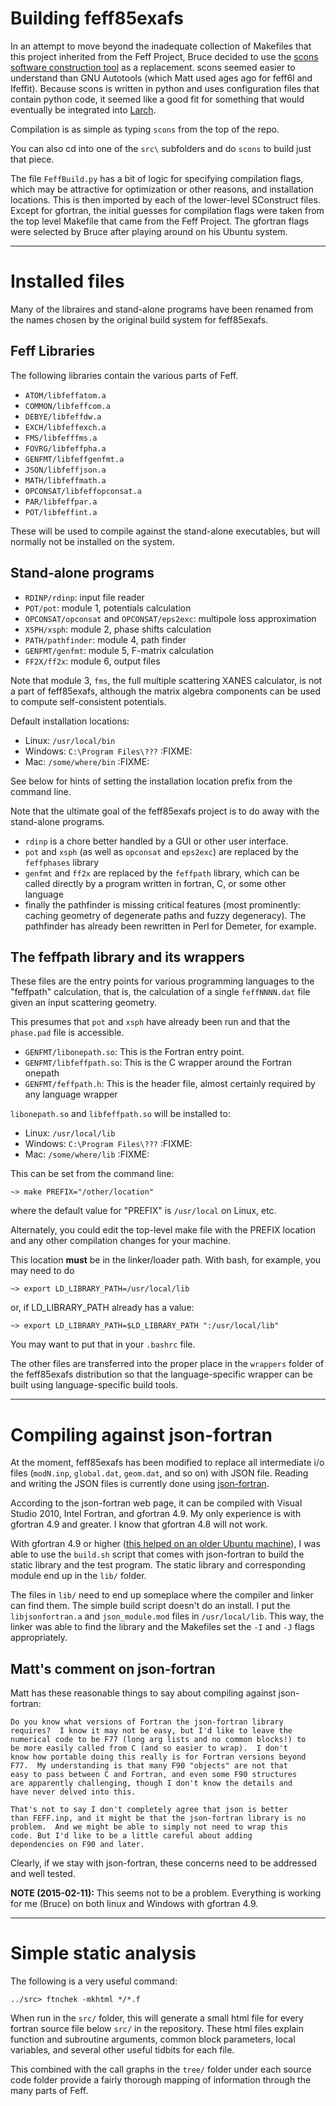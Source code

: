 # Building feff85exafs

In an attempt to move beyond the inadequate collection of Makefiles
that this project inherited from the Feff Project, Bruce decided to
use the [scons software construction tool](http://www.scons.org/) as a
replacement.  scons seemed easier to understand than GNU Autotools
(which Matt used ages ago for feff6l and Ifeffit).  Because scons is
written in python and uses configuration files that contain python
code, it seemed like a good fit for something that would eventually be
integrated into [Larch](https://github.com/xraypy/xraylarch).

Compilation is as simple as typing `scons` from the top of the repo.

You can also cd into one of the `src\` subfolders and do `scons` to
build just that piece.

The file `FeffBuild.py` has a bit of logic for specifying compilation
flags, which may be attractive for optimization or other reasons, and
installation locations.  This is then imported by each of the
lower-level SConstruct files.  Except for gfortran, the initial
guesses for compilation flags were taken from the top level Makefile
that came from the Feff Project.  The gfortran flags were selected by
Bruce after playing around on his Ubuntu system.

---

# Installed files

Many of the libraires and stand-alone programs have been renamed from
the names chosen by the original build system for feff85exafs.

## Feff Libraries

The following libraries contain the various parts of Feff.

* `ATOM/libfeffatom.a`
* `COMMON/libfeffcom.a`
* `DEBYE/libfeffdw.a`
* `EXCH/libfeffexch.a`
* `FMS/libfefffms.a`
* `FOVRG/libfeffpha.a`
* `GENFMT/libfeffgenfmt.a`
* `JSON/libfeffjson.a`
* `MATH/libfeffmath.a`
* `OPCONSAT/libfeffopconsat.a`
* `PAR/libfeffpar.a`
* `POT/libfeffint.a`

These will be used to compile against the stand-alone executables, but
will normally not be installed on the system.

## Stand-alone programs

* `RDINP/rdinp`: input file reader 
* `POT/pot`: module 1, potentials calculation
* `OPCONSAT/opconsat` and `OPCONSAT/eps2exc`: multipole loss approximation
* `XSPH/xsph`: module 2, phase shifts calculation
* `PATH/pathfinder`: module 4, path finder
* `GENFMT/genfmt`: module 5, F-matrix calculation
* `FF2X/ff2x`: module 6, output files

Note that module 3, `fms`, the full multiple scattering XANES
calculator, is not a part of feff85exafs, although the matrix algebra
components can be used to compute self-consistent potentials.

Default installation locations:

* Linux: `/usr/local/bin`
* Windows: `C:\Program Files\???`     :FIXME:
* Mac: `/some/where/bin`              :FIXME:

See below for hints of setting the installation location prefix from
the command line.

Note that the ultimate goal of the feff85exafs project is to do away
with the stand-alone programs.
 * `rdinp` is a chore better handled by a GUI or other user interface.
 * `pot` and `xsph` (as well as `opconsat` and `eps2exc`) are replaced
   by the `feffphases` library
 * `genfmt` and `ff2x` are replaced by the `feffpath` library, which
   can be called directly by a program written in fortran, C, or some
   other language
 * finally the pathfinder is missing critical features (most
   prominently: caching geometry of degenerate paths and fuzzy
   degeneracy).  The pathfinder has already been rewritten in Perl for
   Demeter, for example.


## The feffpath library and its wrappers

These files are the entry points for various programming languages to
the "feffpath" calculation, that is, the calculation of a single
`feffNNNN.dat` file given an input scattering geometry.

This presumes that `pot` and `xsph` have already been run and that the
`phase.pad` file is accessible.

* `GENFMT/libonepath.so`: This is the Fortran entry point.
* `GENFMT/libfeffpath.so`: This is the C wrapper around the Fortran onepath
* `GENFMT/feffpath.h`: This is the header file, almost certainly required by any language wrapper

`libonepath.so` and `libfeffpath.so` will be installed to:

* Linux: `/usr/local/lib`
* Windows: `C:\Program Files\???`   :FIXME:
* Mac: `/some/where/lib`            :FIXME:

This can be set from the command line:

	~> make PREFIX="/other/location"

where the default value for "PREFIX" is `/usr/local` on Linux, etc.

Alternately, you could edit the top-level make file with the PREFIX
location and any other compilation changes for your machine.

This location **must** be in the linker/loader path.  With bash, for
example, you may need to do

	~> export LD_LIBRARY_PATH=/usr/local/lib

or, if LD\_LIBRARY\_PATH already has a value:

	~> export LD_LIBRARY_PATH=$LD_LIBRARY_PATH ":/usr/local/lib"

You may want to put that in your `.bashrc` file.

The other files are transferred into the proper place in the
`wrappers` folder of the feff85exafs distribution so that the
language-specific wrapper can be built using language-specific build
tools.


---

# Compiling against json-fortran

At the moment, feff85exafs has been modified to replace all
intermediate i/o files (`modN.inp`, `global.dat`, `geom.dat`, and so
on) with JSON file.  Reading and writing the JSON files is currently
done using
[json-fortran](https://github.com/jacobwilliams/json-fortran).

According to the json-fortran web page, it can be compiled with Visual
Studio 2010, Intel Fortran, and gfortran 4.9.  My only experience is
with gfortran 4.9 and greater.  I know that gfortran 4.8 will not
work.

With gfortran 4.9 or higher
([this helped on an older Ubuntu machine](http://askubuntu.com/questions/428198/getting-installing-gcc-g-4-9-on-ubuntu)),
I was able to use the `build.sh` script that comes with json-fortran
to build the static library and the test program.  The static library
and corresponding module end up in the `lib/` folder.

The files in `lib/` need to end up someplace where the compiler and
linker can find them.  The simple build script doesn't do an install.
I put the `libjsonfortran.a` and `json_module.mod` files in
`/usr/local/lib`.  This way, the linker was able to find the library
and the Makefiles set the `-I` and `-J` flags appropriately.

## Matt's comment on json-fortran

Matt has these reasonable things to say about compiling against json-fortran:

    Do you know what versions of Fortran the json-fortran library
    requires?  I know it may not be easy, but I'd like to leave the
    numerical code to be F77 (long arg lists and no common blocks!) to
    be more easily called from C (and so easier to wrap).  I don't
    know how portable doing this really is for Fortran versions beyond
    F77.  My understanding is that many F90 "objects" are not that
    easy to pass between C and Fortran, and even some F90 structures
    are apparently challenging, though I don't know the details and
    have never delved into this.
 
	That's not to say I don't completely agree that json is better
    than FEFF.inp, and it might be that the json-fortran library is no
    problem.  And we might be able to simply not need to wrap this
    code. But I'd like to be a little careful about adding
    dependencies on F90 and later.

Clearly, if we stay with json-fortran, these concerns need to be
addressed and well tested.

**NOTE (2015-02-11):** This seems not to be a problem.  Everything is
working for me (Bruce) on both linux and Windows with gfortran 4.9.


---

# Simple static analysis

The following is a very useful command:

	../src> ftnchek -mkhtml */*.f

When run in the `src/` folder, this will generate a small html file
for every fortran source file below `src/` in the repository.  These
html files explain function and subroutine arguments, common block
parameters, local variables, and several other useful tidbits for each
file.

This combined with the call graphs in the `tree/` folder under each
source code folder provide a fairly thorough mapping of information
through the many parts of Feff.
